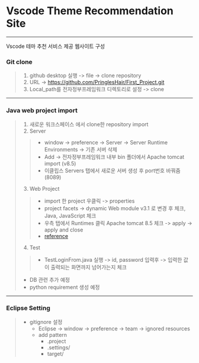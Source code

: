 # Vscode Theme Recommendation Site
--------------

Vscode 테마 추천 서비스 제공 웹사이트 구성

### Git clone
> 1. github desktop 실행 -> file -> clone repository
> 2. URL -> https://github.com/PringlesHair/First_Project.git
> 3. Local_path를 전자정부프레임워크 디렉토리로 설정 -> clone
--------------
### Java web project import
> 1. 새로운 워크스페이스 에서 clone한 repository import
> 2. Server 
>> - window -> preference -> Server -> Server Runtime Environments -> 기존 서버 삭제
>> - Add -> 전자정부프레임워크 내부 bin 폴더에서 Apache tomcat import (v8.5)
>> - 이클립스 Servers 탭에서 새로운 서버 생성 후 port번호 바꿔줌 (8089)
> 3. Web Project
>> - import 한 project 우클릭 -> properties
>> - project facets -> dynamic Web module v3.1 로 변경 후 체크, Java, JavaScript 체크
>> - 우측 탭에서 Runtimes 클릭 Apache tomcat 8.5 체크 -> apply -> apply and close
>> - [reference](https://ucong-9796.tistory.com/162)
> 4. Test
>> - TestLoginFrom.java 실행 -> id, password 입력후 -> 입력한 값이 출력되는 화면까지 넘어가는지 체크
> - DB 관련 추가 예정
> - python requirement 생성 예정
--------------
### Eclipse Setting
> - gitignore 설정
>   - Eclipse -> window -> preference -> team -> ignored resources
>   - add pattern
>       - .project
>       - .settings/
>       - target/
